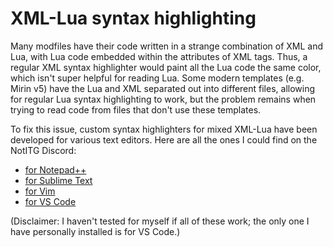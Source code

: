 # XML-Lua syntax highlighting

Many modfiles have their code written in a strange combination of XML and Lua, with Lua code embedded within the attributes of XML tags. Thus, a regular XML syntax highlighter would paint all the Lua code the same color, which isn't super helpful for reading Lua. Some modern templates (e.g. Mirin v5) have the Lua and XML separated out into different files, allowing for regular Lua syntax highlighting to work, but the problem remains when trying to read code from files that don't use these templates.

To fix this issue, custom syntax highlighters for mixed XML-Lua have been developed for various text editors. Here are all the ones I could find on the NotITG Discord:

- [for Notepad++](https://www.dropbox.com/sh/ljw4nrcxvo5ifue/AADRiIQ1LZQOsBHBm-lPpPqKa?dl=0)
- [for Sublime Text](https://sm.heysora.net/XML-Lua.sublime-package)
- [for Vim](https://github.com/XeroOl/xml-lua.vim)
- [for VS Code](https://marketplace.visualstudio.com/items?itemName=fms-cat.xml-stepmania)

(Disclaimer: I haven't tested for myself if all of these work; the only one I have personally installed is for VS Code.)